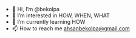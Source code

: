 - 👋 Hi, I’m @bekolpa
- 👀 I’m interested in HOW, WHEN, WHAT
- 🌱 I’m currently learning HOW
- 📫 How to reach me ahsanbekolpa@gmail.com
<!---
bekolpa/bekolpa is a ✨ special ✨ repository because its `README.md` (this file) appears on your GitHub profile.
You can click the Preview link to take a look at your changes.
--->
